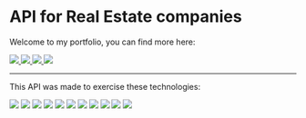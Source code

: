<h1>API for Real Estate companies</h1>
<p>Welcome to my portfolio, you can find more here:</p>
 <div>
	<a href="https://www.linkedin.com/in/murillolamego" rel="nofollow">
		<img src="https://img.shields.io/badge/LinkedIn-0077B5?style=for-the-badge&logo=linkedin&logoColor=white">
	</a>
	<a href="https://murillolamego.com" rel="nofollow" target="_blank">
		<img src="https://img.shields.io/badge/website-000000?style=for-the-badge&logo=About.me&logoColor=white">
	</a>
	<a href="mailto:murillolamegolopes@live.com" rel="nofollow">
		<img src="https://img.shields.io/badge/Outlook-0078D4?style=for-the-badge&logo=microsoft-outlook&logoColor=white">
	</a>
	<a href="https://twitter.com/MurilloLamego" rel="nofollow">
		<img src="https://img.shields.io/badge/Twitter-1DA1F2?style=for-the-badge&logo=twitter&logoColor=white">
	</a>
 </div>
<hr></hr>
<p>This API was made to exercise these technologies:</p>
 <div>
  <img src="https://img.shields.io/badge/Node.js-339933?style=for-the-badge&logo=nodedotjs&logoColor=white">
	 <img src="https://img.shields.io/badge/TypeScript-007ACC?style=for-the-badge&logo=typescript&logoColor=white">
   <img src="https://img.shields.io/badge/JavaScript-323330?style=for-the-badge&logo=javascript&logoColor=F7DF1E">
	 <img src="https://img.shields.io/badge/Express.js-000000?style=for-the-badge&logo=express&logoColor=white">
	 <img src="https://img.shields.io/badge/Prisma-3982CE?style=for-the-badge&logo=Prisma&logoColor=white">
	 <img src="https://img.shields.io/badge/PostgreSQL-316192?style=for-the-badge&logo=postgresql&logoColor=white">
	 <img src="https://img.shields.io/badge/Jest-C21325?style=for-the-badge&logo=jest&logoColor=white">
	 <img src="https://img.shields.io/badge/Swagger-85EA2D?style=for-the-badge&logo=Swagger&logoColor=white">
	 <img src="https://img.shields.io/badge/JWT-000000?style=for-the-badge&logo=JSON%20web%20tokens&logoColor=white">
	 <img src="https://img.shields.io/badge/GIT-E44C30?style=for-the-badge&logo=git&logoColor=white">
	 <img src="https://img.shields.io/badge/Docker-2CA5E0?style=for-the-badge&logo=docker&logoColor=white">
 </div>